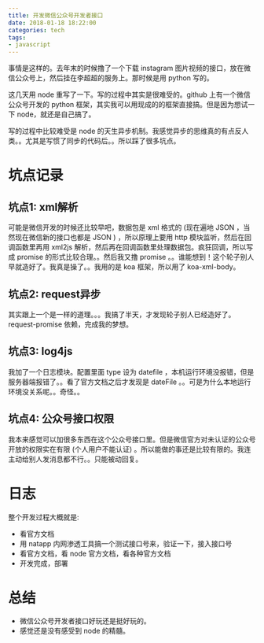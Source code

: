 ```yaml
---
title: 开发微信公众号开发者接口
date: 2018-01-18 18:22:00
categories: tech
tags:
- javascript
---
```


事情是这样的。去年末的时候撸了一个下载 instagram 图片视频的接口，放在微信公众号上，然后挂在李超超的服务上。那时候是用 python 写的。

这几天用 node 重写了一下。写的过程中其实是很难受的。github 上有一个微信公众号开发的 python 框架，其实我可以用现成的的框架直接搞。但是因为想试一下 node，就还是自己搞了。

写的过程中比较难受是 node 的天生异步机制。我感觉异步的思维真的有点反人类。。尤其是写惯了同步的代码后。。所以踩了很多坑点。

# 坑点记录

## 坑点1: xml解析
可能是微信开发的时候还比较早吧，数据包是 xml 格式的 (现在遍地 JSON ，当然现在微信新的接口也都是 JSON ) ，所以原理上要用 http 模块监听，然后在回调函数里再用 xml2js 解析，然后再在回调函数里处理数据包。疯狂回调，所以写成 promise 的形式比较合理。。然后我又撸 promise 。。谁能想到！这个轮子别人早就造好了。我真是操了。。我用的是 koa 框架，所以用了 koa-xml-body。

## 坑点2: request异步
其实跟上一个是一样的道理。。。我搞了半天，才发现轮子别人已经造好了。request-promise 依赖，完成我的梦想。

## 坑点3: log4js
我加了一个日志模块。配置里面 type 设为 datefile ，本机运行环境没报错，但是服务器端报错了。。看了官方文档之后才发现是 dateFile 。。可是为什么本地运行环境没关系呢。。奇怪。。

## 坑点4: 公众号接口权限
我本来感觉可以加很多东西在这个公众号接口里。但是微信官方对未认证的公众号开放的权限实在有限 (个人用户不能认证) 。所以能做的事还是比较有限的。我连主动给别人发消息都不行。。只能被动回复。

# 日志
整个开发过程大概就是: 

- 看官方文档
- 用 natapp 内网渗透工具搞一个测试接口号来，验证一下，接入接口号
- 看官方文档，看 node 官方文档，看各种官方文档
- 开发完成，部署

# 总结
- 微信公众号开发者接口好玩还是挺好玩的。
- 感觉还是没有感受到 node 的精髓。